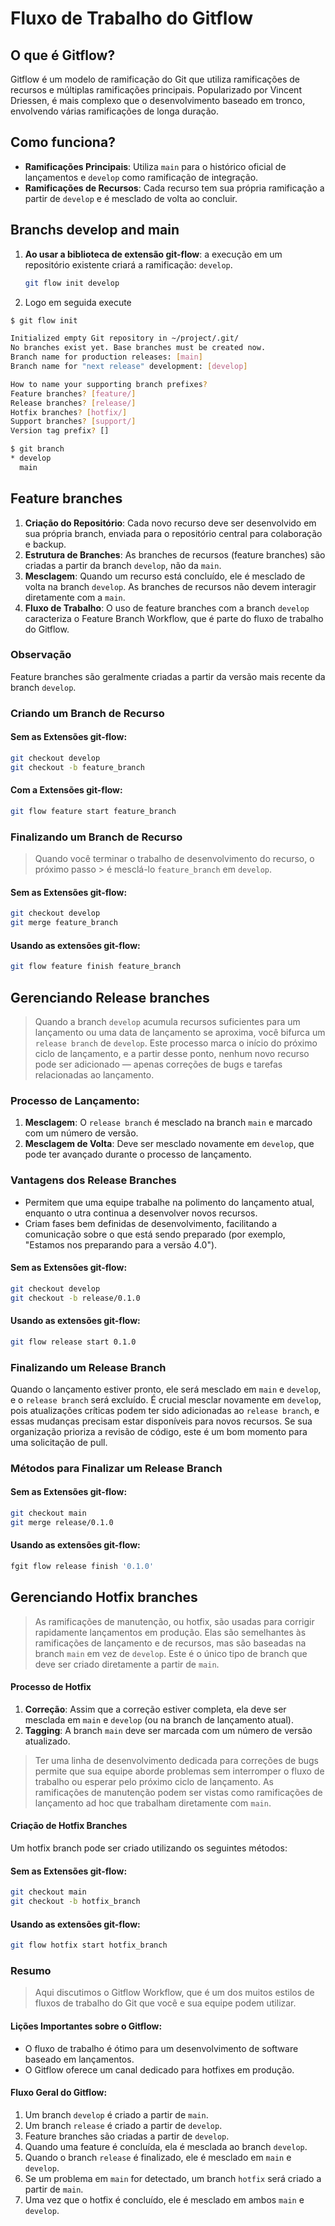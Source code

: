 # Fluxo de Trabalho do Gitflow

## O que é Gitflow?
Gitflow é um modelo de ramificação do Git que utiliza ramificações de recursos e múltiplas ramificações principais. Popularizado por Vincent Driessen, é mais complexo que o desenvolvimento baseado em tronco, envolvendo várias ramificações de longa duração.

## Como funciona?
- **Ramificações Principais**: Utiliza `main` para o histórico oficial de lançamentos e `develop` como ramificação de integração.
- **Ramificações de Recursos**: Cada recurso tem sua própria ramificação a partir de `develop` e é mesclado de volta ao concluir.

## Branchs develop and main
1. **Ao usar a biblioteca de extensão git-flow**: a execução em um repositório existente criará a ramificação: `develop`.
	```bash
	git flow init develop
2. Logo em seguida execute

```bash
$ git flow init

Initialized empty Git repository in ~/project/.git/
No branches exist yet. Base branches must be created now.
Branch name for production releases: [main]
Branch name for "next release" development: [develop]

How to name your supporting branch prefixes?
Feature branches? [feature/]
Release branches? [release/]
Hotfix branches? [hotfix/]
Support branches? [support/]
Version tag prefix? []

$ git branch
* develop
  main
```
## Feature branches
1. **Criação do Repositório**: Cada novo recurso deve ser desenvolvido em sua própria branch, enviada para o repositório central para colaboração e backup.
2. **Estrutura de Branches**: As branches de recursos (feature branches) são criadas a partir da branch `develop`, não da `main`.
3. **Mesclagem**: Quando um recurso está concluído, ele é mesclado de volta na branch `develop`. As branches de recursos não devem interagir diretamente com a `main`.
4. **Fluxo de Trabalho**: O uso de feature branches com a branch `develop` caracteriza o Feature Branch Workflow, que é parte do fluxo de trabalho do Gitflow.

### Observação
Feature branches são geralmente criadas a partir da versão mais recente da branch `develop`.

### Criando um Branch de Recurso

#### Sem as Extensões git-flow:
```bash
git checkout develop
git checkout -b feature_branch
```	
#### Com a Extensões git-flow:
```bash
git flow feature start feature_branch
```
### Finalizando um Branch de Recurso

> Quando você terminar o trabalho de desenvolvimento do recurso, o próximo passo > é mesclá-lo `feature_branch` em `develop`.

#### Sem as Extensões git-flow:
```bash
git checkout develop
git merge feature_branch
```

#### Usando as extensões git-flow:
```bash
git flow feature finish feature_branch
```

## Gerenciando Release branches
> Quando a branch `develop` acumula recursos suficientes para um lançamento ou uma  data de lançamento se aproxima, você bifurca um `release branch` de `develop`.
> Este processo marca o início do próximo ciclo de lançamento, e a partir desse
> ponto, nenhum novo recurso pode ser adicionado — apenas correções de bugs e
> tarefas relacionadas ao lançamento.

### Processo de Lançamento:
1. **Mesclagem**: O `release branch` é mesclado na branch `main` e marcado com um número de versão.
2. **Mesclagem de Volta**: Deve ser mesclado novamente em `develop`, que pode ter avançado durante o processo de lançamento.

### Vantagens dos Release Branches
- Permitem que uma equipe trabalhe na polimento do lançamento atual, enquanto o  utra continua a desenvolver novos recursos.
- Criam fases bem definidas de desenvolvimento, facilitando a comunicação sobre o que está sendo preparado (por exemplo, "Estamos nos preparando para a versão 4.0").

#### Sem as Extensões git-flow:
```bash
git checkout develop
git checkout -b release/0.1.0
```
#### Usando as extensões git-flow:
```bash
git flow release start 0.1.0
```

### Finalizando um Release Branch
Quando o lançamento estiver pronto, ele será mesclado em `main` e `develop`, e o `release branch` será excluído. É crucial mesclar novamente em `develop`, pois atualizações críticas podem ter sido adicionadas ao `release branch`, e essas mudanças precisam estar disponíveis para novos recursos. Se sua organização prioriza a revisão de código, este é um bom momento para uma solicitação de pull.

### Métodos para Finalizar um Release Branch

#### Sem as Extensões git-flow:
```bash
git checkout main
git merge release/0.1.0
```
#### Usando as extensões git-flow:
```bash
fgit flow release finish '0.1.0'
```

## Gerenciando Hotfix branches
> As ramificações de manutenção, ou hotfix, são usadas para corrigir rapidamente lançamentos em produção. Elas são semelhantes às ramificações de lançamento e de recursos, mas são baseadas na branch `main` em vez de `develop`. Este é o único tipo de branch que deve ser criado diretamente a partir de `main`.

#### Processo de Hotfix
1. **Correção**: Assim que a correção estiver completa, ela deve ser mesclada em `main` e `develop` (ou na branch de lançamento atual).
2. **Tagging**: A branch `main` deve ser marcada com um número de versão atualizado.

> Ter uma linha de desenvolvimento dedicada para correções de bugs permite que sua equipe aborde problemas sem interromper o fluxo de trabalho ou esperar pelo próximo ciclo de lançamento. As ramificações de manutenção podem ser vistas como ramificações de lançamento ad hoc que trabalham diretamente com `main`.

#### Criação de Hotfix Branches
Um hotfix branch pode ser criado utilizando os seguintes métodos:

#### Sem as Extensões git-flow:
```bash
git checkout main
git checkout -b hotfix_branch
```
#### Usando as extensões git-flow:
```bash
git flow hotfix start hotfix_branch
```
### Resumo
> Aqui discutimos o Gitflow Workflow, que é um dos muitos estilos de fluxos de trabalho do Git que você e sua equipe podem utilizar.

#### Lições Importantes sobre o Gitflow:
- O fluxo de trabalho é ótimo para um desenvolvimento de software baseado em lançamentos.
- O Gitflow oferece um canal dedicado para hotfixes em produção.

#### Fluxo Geral do Gitflow:
1. Um branch `develop` é criado a partir de `main`.
2. Um branch `release` é criado a partir de `develop`.
3. Feature branches são criadas a partir de `develop`.
4. Quando uma feature é concluída, ela é mesclada ao branch `develop`.
5. Quando o branch `release` é finalizado, ele é mesclado em `main` e `develop`.
6. Se um problema em `main` for detectado, um branch `hotfix` será criado a partir de `main`.
7. Uma vez que o hotfix é concluído, ele é mesclado em ambos `main` e `develop`.